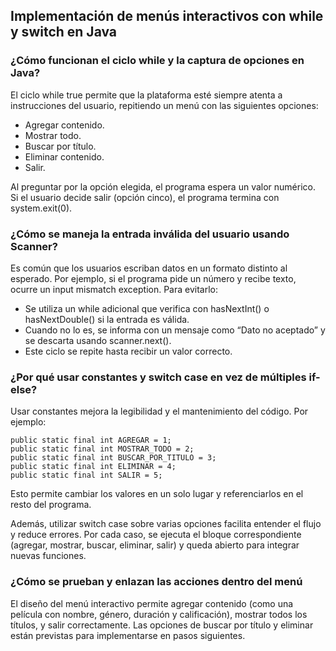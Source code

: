 <h2 align="left"> Implementación de menús interactivos con while y switch en Java </h2>

<h3 align="left"> ¿Cómo funcionan el ciclo while y la captura de opciones en Java? </h3>

<p align="left"> El ciclo while true permite que la plataforma esté siempre atenta a instrucciones del usuario, repitiendo un menú con las siguientes opciones:

* Agregar contenido.
* Mostrar todo.
* Buscar por título.
* Eliminar contenido.
* Salir.

Al preguntar por la opción elegida, el programa espera un valor numérico. Si el usuario decide salir (opción cinco), el programa termina con system.exit(0). </p>

<h3 align="left"> ¿Cómo se maneja la entrada inválida del usuario usando Scanner? </h3>

<p align="left"> Es común que los usuarios escriban datos en un formato distinto al esperado. Por ejemplo, si el programa pide un número y recibe texto, ocurre un input mismatch exception. Para evitarlo:

* Se utiliza un while adicional que verifica con hasNextInt() o hasNextDouble() si la entrada es válida.
* Cuando no lo es, se informa con un mensaje como “Dato no aceptado” y se descarta usando scanner.next().
* Este ciclo se repite hasta recibir un valor correcto. </p>

<h3>¿Por qué usar constantes y switch case en vez de múltiples if-else?
</h3>

<p> Usar constantes mejora la legibilidad y el mantenimiento del código. Por ejemplo:

    public static final int AGREGAR = 1;
    public static final int MOSTRAR_TODO = 2;
    public static final int BUSCAR_POR_TITULO = 3;
    public static final int ELIMINAR = 4;
    public static final int SALIR = 5;
    
Esto permite cambiar los valores en un solo lugar y referenciarlos en el resto del programa.

Además, utilizar switch case sobre varias opciones facilita entender el flujo y reduce errores. Por cada caso, se ejecuta el bloque correspondiente (agregar, mostrar, buscar, eliminar, salir) y queda abierto para integrar nuevas funciones.

</p>

<h3> ¿Cómo se prueban y enlazan las acciones dentro del menú </h3>

<p> El diseño del menú interactivo permite agregar contenido (como una película con nombre, género, duración y calificación), mostrar todos los títulos, y salir correctamente. Las opciones de buscar por título y eliminar están previstas para implementarse en pasos siguientes. </p>